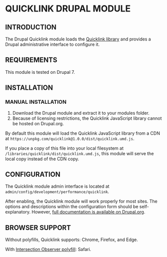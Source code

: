 # QUICKLINK DRUPAL MODULE

## INTRODUCTION

The Drupal Quicklink module loads the
[Quicklink library](https://github.com/GoogleChromeLabs/quicklink) and provides
a Drupal administrative interface to configure it.

## REQUIREMENTS

This module is tested on Drupal 7.

## INSTALLATION

### MANUAL INSTALLATION

1. Download the Drupal module and extract it to your modules folder.
2. Because of licensing restrictions, the Quicklink JavaScript library cannot
   be hosted on Drupal.org.

By default this module will load the Quicklink JavaScript library from a CDN at
`https://unpkg.com/quicklink@1.0.0/dist/quicklink.umd.js`.

If you place a copy of this file into your local filesystem at
`/libraries/quicklink/dist/quicklink.umd.js`, this module will serve the local
copy instead of the CDN copy.

## CONFIGURATION

The Quicklink module admin interface is located at
`admin/config/development/performance/quicklink`.

After enabling, the Quicklink module will work properly for most sites. The
options and descriptions within the configuration form should be
self-explanatory. However, [full documentation is available on Drupal.org](https://www.drupal.org/docs/8/modules/quicklink).

## BROWSER SUPPORT

Without polyfills, Quicklink supports:
Chrome, Firefox, and Edge.

With [Intersection Observer polyfill](https://github.com/w3c/IntersectionObserver/tree/master/polyfill):
Safari.
